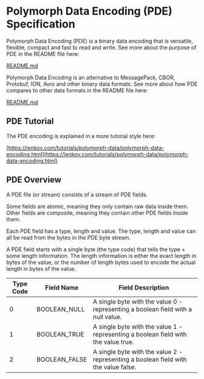 # Polymorph Data Encoding (PDE) Specification

Polymorph Data Encoding (PDE) is a binary data encoding that is versatile, flexible, compact and fast to read and write.
See more about the purpose of PDE in the README file here:

[README.md](README.md)

Polymorph Data Encoding is an alternative to MessagePack, CBOR, Protobuf, ION, Avro and other binary data formats.
See more about how PDE compares to other data formats in the README file here:

[README.md](README.md)

## PDE Tutorial
The PDE encoding is explained in a more tutorial style here:

[https://jenkov.com/tutorials/polymorph-data/polymorph-data-encoding.html](https://jenkov.com/tutorials/polymorph-data/polymorph-data-encoding.html)

## PDE Overview

A PDE file (or stream) consists of a stream of PDE fields. 

Some fields are atomic, meaning they only contain raw data inside them. Other fields are composite, meaning
they contain other PDE fields inside them.

Each PDE field has a type, length and value. The type, length and value can all be read from the bytes in
the PDE byte stream.

A PDE field starts with a single byte (the type code) that tells the type + some length information.
The length information is either the exact length in bytes of the value, or the number of length bytes used
to encode the actual length in bytes of the value.



| Type Code | Field Name    | Field Description                                                                   |
|-----------|---------------|-------------------------------------------------------------------------------------|
| 0         | BOOLEAN_NULL  | A single byte with the value 0 - representing a boolean field with a null value.    |
| 1         | BOOLEAN_TRUE  | A single byte with the value 1 - representing a boolean field with the value true.  |
| 2         | BOOLEAN_FALSE | A single byte with the value 2 - representing a boolean field with the value false. |
